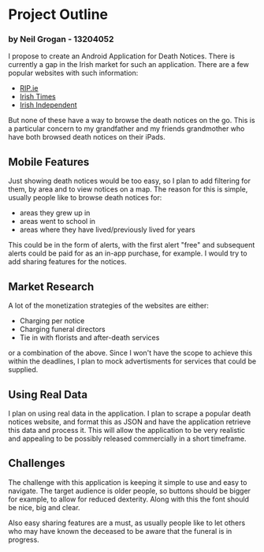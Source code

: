 # Project Outline
### by Neil Grogan - 13204052
I propose to create an Android Application for Death Notices. There is 
currently a gap in the Irish market for such an application. There are 
a few popular websites with such information:

* [RIP.ie][RIP]
* [Irish Times][]
* [Irish Independent][]

[RIP]: http://www.rip.ie
[Irish Times]: http://notices.irishtimes.com/?_fstatus=search;type=death
[Irish Independent]: http://www.announcement.ie/

But none of these have a way to browse the death notices on the go. 
This is a particular concern to my grandfather and my friends grandmother 
who have both browsed death notices on their iPads.

## Mobile Features
Just showing death notices would be too easy, so I plan to add filtering 
for them, by area and to view notices on a map. The reason for this is 
simple, usually people like to browse death notices for:

* areas they grew up in
* areas went to school in
* areas where they have lived/previously lived for years 

This could be in the form of alerts, with the first alert "free" and
 subsequent alerts could be paid for as an in-app purchase, for example.
 I would try to add sharing features for the notices.

## Market Research
A lot of the monetization strategies of the websites are either:
 
 * Charging per notice
 * Charging funeral directors
 * Tie in with florists and after-death services 

or a combination of the above. Since I won't have the scope to
achieve this within the deadlines, I plan to mock advertisments
 for services that could be supplied.

## Using Real Data

 I plan on using real data in the application. I plan to scrape a popular death
 notices website, and format this as JSON and have the application retrieve this
 data and process it. This will allow the application to be very realistic and 
 appealing to be possibly released commercially in a short timeframe.

## Challenges

The challenge with this application is keeping it simple to use and 
easy to navigate. The target audience is older people, so buttons should
 be bigger for example, to allow for reduced dexterity. Along with this
 the font should be nice, big and clear.

 Also easy sharing features are a must, as usually people like to let 
 others who may have known the deceased to be aware that the funeral is 
 in progress.


